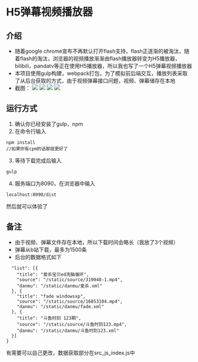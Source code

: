 # H5弹幕视频播放器
## 介绍
* 随着google chrome宣布不再默认打开flash支持，flash正逐渐的被淘汰，随着flash的淘汰，浏览器的视频播放渐渐由flash播放器转变为H5播放器，bilibili，pandatv等正在使用H5播放器，所以我也写了一个H5弹幕视频播放器
* 本项目使用gulp构建，webpack打包，为了模拟前后端交互，播放列表采取了从后台获取的方式，由于视频弹幕接口问题，视频、弹幕储存在本地
* 截图：
![](H5%E5%BC%B9%E5%B9%95%E8%A7%86%E9%A2%91%E6%92%AD%E6%94%BE%E5%99%A8/0438E887-BFA8-40A8-B953-AE76499911DE.png)
![](H5%E5%BC%B9%E5%B9%95%E8%A7%86%E9%A2%91%E6%92%AD%E6%94%BE%E5%99%A8/112B27D0-0436-40F7-A033-B0CD0CC6EB10.png)
![](H5%E5%BC%B9%E5%B9%95%E8%A7%86%E9%A2%91%E6%92%AD%E6%94%BE%E5%99%A8/79412F62-2C28-4D8C-999F-1A379418EEA6.png)
![](H5%E5%BC%B9%E5%B9%95%E8%A7%86%E9%A2%91%E6%92%AD%E6%94%BE%E5%99%A8/C911EBA6-F8ED-4E85-A449-A16B3BB57B57.png)

## 运行方式
1. 确认你已经安装了gulp，npm
2. 在命令行输入
```
npm install
//如果你有cpm的话那就更好了
```
3. 等待下载完成后输入
```
gulp
```
4. 服务端口为8090，在浏览器中输入
```
localhost:8090/dist
```

然后就可以体验了
## 备注
* 由于视频、弹幕文件存在本地，所以下载时间会略长（我放了3个视频）
* 弹幕从b站下载，最多为1500条
* 后台的数据格式如下
```
  "list": [{
    "title": "爱杀宝贝ed洗脑循环",
    "source": "/static/source/319048-1.mp4",
    "danmu": "/static/danmu/爱杀.xml"
  }, {
    "title": "fade windowsxp",
    "source": "/static/source/16853104.mp4",
    "danmu": "/static/danmu/fade.xml"
  }, {
    "title": "斗鱼时刻 123期",
    "source": "/static/source/斗鱼时刻123.mp4",
    "danmu": "/static/danmu/斗鱼时刻123.xml"
  }]
}
```

有需要可以自己更改，数据获取部分在src_js_index.js中

